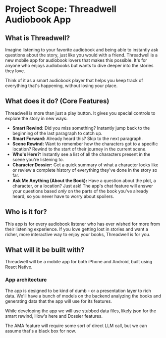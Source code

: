 # Project Scope: Threadwell Audiobook App

## What is Threadwell?

Imagine listening to your favorite audiobook and being able to instantly ask questions about the story, just like you would with a friend. Threadwell is a new mobile app for audiobook lovers that makes this possible. It's for anyone who enjoys audiobooks but wants to dive deeper into the stories they love.

Think of it as a smart audiobook player that helps you keep track of everything that's happening, without losing your place.

## What does it do? (Core Features)

Threadwell is more than just a play button. It gives you special controls to explore the story in new ways:

*   **Smart Rewind:** Did you miss something? Instantly jump back to the beginning of the last paragraph to catch up.
*   **Smart Forward:** Already heard this? Skip to the next paragraph.
*   **Scene Rewind:** Want to remember how the characters got to a specific location? Rewind to the start of their journey in the current scene.
*   **Who's Here?:** Instantly see a list of all the characters present in the scene you're listening to.
*   **Character Dossier:** Get a quick summary of what a character looks like or review a complete history of everything they've done in the story so far.
*   **Ask Me Anything (About the Book):** Have a question about the plot, a character, or a location? Just ask! The app's chat feature will answer your questions based *only* on the parts of the book you've already heard, so you never have to worry about spoilers.

## Who is it for?

This app is for every audiobook listener who has ever wished for more from their listening experience. If you love getting lost in stories and want a richer, more interactive way to enjoy your books, Threadwell is for you.

## What will it be built with?

Threadwell will be a mobile app for both iPhone and Android, built using React Native.

### App architecture

The app is designed to be kind of dumb - or a presentation layer to rich data. We'll have a bunch of models on the backend analyzing the books and generating data that the app will use for its features.

While developing the app we will use stubbed data files, likely json for the smart rewind, How's here and Dossier features.

The AMA feature will require some sort of direct LLM call, but we can assume that's a black box for now.